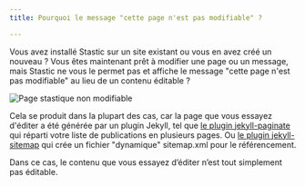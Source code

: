 ```yaml
---
title: Pourquoi le message "cette page n'est pas modifiable" ?

---
```

Vous avez installé Stastic sur un site existant ou vous en avez créé un nouveau ? Vous êtes maintenant prêt à modifier une page ou un message, mais Stastic ne vous le permet pas et affiche le message "cette page n'est pas modifiable" au lieu de un contenu éditable ? 

![Page stastique non modifiable](https://www.stastic.net//assets/2019-08-04-924319.png) 

Cela se produit dans la plupart des cas, car la page que vous essayez d'éditer a été générée par un plugin Jekyll, tel que [le plugin jekyll-paginate](https://jekyllrb.com/docs/pagination/) qui réparti votre liste de publications en plusieurs pages. Ou [le plugin jekyll-sitemap](https://github.com/jekyll/jekyll-sitemap) qui crée un fichier "dynamique" sitemap.xml pour le référencement. 

Dans ce cas, le contenu que vous essayez d’éditer n’est tout simplement pas éditable.
